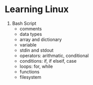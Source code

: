 # Learning Linux

1. Bash Script
    - comments
    - data types
    - array and dictionary
    - variable
    - stdin and stdout
    - operators: arithmatic, conditional
    - conditions: if, if elseif, case 
    - loops: for, while
    - functions
    - filesystem 

